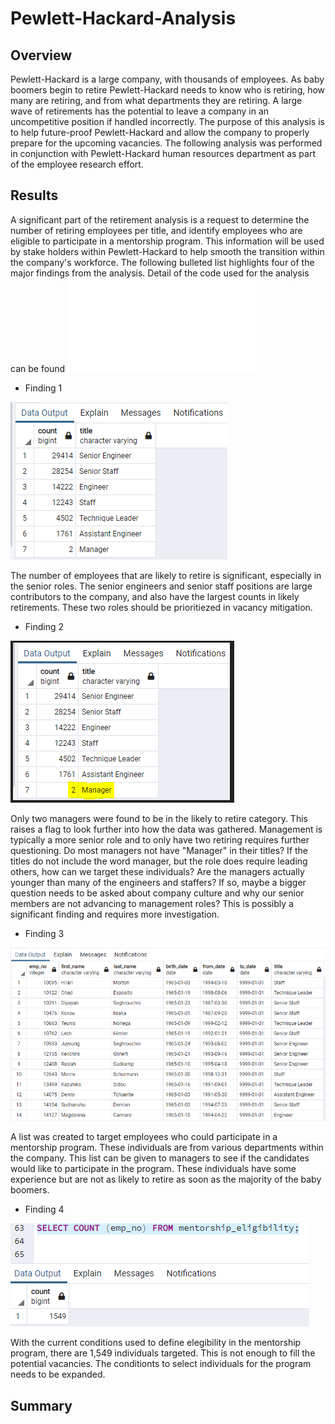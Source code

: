 # Pewlett-Hackard-Analysis

## Overview

Pewlett-Hackard is a large company, with thousands of employees. As baby boomers begin to retire Pewlett-Hackard needs to know who is retiring, how many are retiring, and from what departments they are retiring. A large wave of retirements has the potential to leave a company in an uncompetitive position if handled incorrectly. The purpose of this analysis is to help future-proof Pewlett-Hackard and allow the company to properly prepare for the upcoming vacancies. The following analysis was performed in conjunction with Pewlett-Hackard human resources department as part of the employee research effort.

## Results

A significant part of the retirement analysis is a request to determine the number of retiring employees per title, and identify employees who are eligible to participate in a mentorship program. This information will be used by stake holders within Pewlett-Hackard to help smooth the transition within the company's workforce. The following bulleted list highlights four of the major findings from the analysis. Detail of the code used for the analysis can be found 
![here.](/Queries/Employee_Database_challenge.sql)

* Finding 1

![retiring_titles](/Queries/retiring_titles.png)

The number of employees that are likely to retire is significant, especially in the senior roles. The senior engineers and senior staff positions are large contributors to the company, and also have the largest counts in likely retirements. These two roles should be prioritiezed in vacancy mitigation.   

* Finding 2

![retiring_titles1](/Queries/retiring_titles1.png)

Only two managers were found to be in the likely to retire category. This raises a flag to look further into how the data was gathered. Management is typically a more senior role and to only have two retiring requires further questioning. Do most managers not have "Manager" in their titles? If the titles do not include the word manager, but the role does require leading others, how can we target these individuals? Are the managers actually younger than many of the engineers and staffers? If so, maybe a bigger question needs to be asked about company culture and why our senior members are not advancing to management roles? This is possibly a significant finding and requires more investigation.

* Finding 3

![mentorship_eligibility](/Queries/mentorship_eligibility.png)

A list was created to target employees who could participate in a mentorship program. These individuals are from various departments within the company. This list can be given to managers to see if the candidates would like to participate in the program. These individuals have some experience but are not as likely to retire as soon as the majority of the baby boomers. 


* Finding 4

![mentorship_eligibility1](/Queries/mentorship_eligibility1.png)

With the current conditions used to define elegibility in the mentorship program, there are 1,549 individuals targeted. This is not enough to fill the potential vacancies. The conditionts to select individuals for the program needs to be expanded.

## Summary





